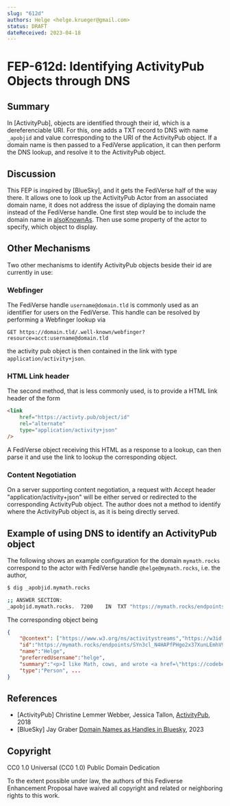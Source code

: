 ```yaml
---
slug: "612d"
authors: Helge <helge.krueger@gmail.com>
status: DRAFT
dateReceived: 2023-04-18
---
```

# FEP-612d: Identifying ActivityPub Objects through DNS

## Summary

In [ActivityPub], objects are identified through their id, which is a dereferenciable URI. For this, one adds a TXT record to DNS with name `_apobjid` and value corresponding to the URI of the ActivityPub object. If a domain name is then passed to a FediVerse application, it can then perform the DNS lookup, and resolve it to the ActivityPub object.

## Discussion

This FEP is inspired by [BlueSky], and it gets the FediVerse half of the way there. It allows one to look up the ActivityPub Actor from an associated domain name, it does not address the issue of diplaying the domain name instead of the FediVerse handle. One first step would be to include the domain name in [alsoKnownAs](https://www.w3.org/TR/did-core/#dfn-alsoknownas). Then use some property of the actor to specify, which object to display.

## Other Mechanisms

Two other mechanisms to identify ActivityPub objects beside their id are currently in use:

### Webfinger

The FediVerse handle `username@domain.tld` is commonly used as an identifier for users on the FediVerse. This handle can be resolved by performing a Webfinger lookup via

```http
GET https://domain.tld/.well-known/webfinger?resource=acct:username@domain.tld
```

the activity pub object is then contained in the link with type `application/activity+json`.

### HTML Link header

The second method, that is less commonly used, is to provide a HTML link header of the form

```html
<link
    href="https://activty.pub/object/id"
    rel="alternate"
    type="application/activity+json"
/>
```

A FediVerse object receiving this HTML as a response to a lookup, can then parse it and use the link to lookup the corresponding object.

### Content Negotiation

On a server supporting content negotiation, a request with Accept header "application/activity+json" will be either served or redirected to the corresponding ActivityPub object. The author does not a method to identify where the ActivityPub object is, as it is being directly served.

## Example of using DNS to identify an ActivityPub object

The following shows an example configuration for the domain `mymath.rocks` correspond to the actor with FediVerse handle `@helge@mymath.rocks`, i.e. the author,

```bash
$ dig _apobjid.mymath.rocks

;; ANSWER SECTION:
_apobjid.mymath.rocks.	7200	IN	TXT	"https://mymath.rocks/endpoints/SYn3cl_N4HAPfPHgo2x37XunLEmhV9LnxCggcYwyec0"
```

The corresponding object being

```json
{
    "@context": ["https://www.w3.org/ns/activitystreams","https://w3id.org/security/v1"],
    "id":"https://mymath.rocks/endpoints/SYn3cl_N4HAPfPHgo2x37XunLEmhV9LnxCggcYwyec0",
    "name":"Helge",
    "preferredUsername":"helge",
    "summary":"<p>I like Math, cows, and wrote <a href=\"https://codeberg.org/bovine/bovine/\">bovine</a>.</p>",
    "type":"Person", ...
}
```

## References

- [ActivityPub] Christine Lemmer Webber, Jessica Tallon, [ActivityPub](https://www.w3.org/TR/activitypub/), 2018
- [BlueSky] Jay Graber [Domain Names as Handles in Bluesky](https://blueskyweb.xyz/blog/3-6-2023-domain-names-as-handles-in-bluesky), 2023

## Copyright

CC0 1.0 Universal (CC0 1.0) Public Domain Dedication

To the extent possible under law, the authors of this Fediverse Enhancement Proposal have waived all copyright and related or neighboring rights to this work.
